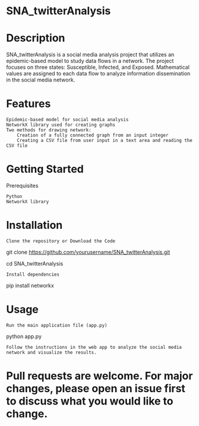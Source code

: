 # SNA_twitterAnalysis


# Description

SNA_twitterAnalysis is a social media analysis project that utilizes an epidemic-based model to study data flows in a network. The project focuses on three states: Susceptible, Infected, and Exposed. Mathematical values are assigned to each data flow to analyze information dissemination in the social media network.

# Features

    Epidemic-based model for social media analysis
    NetworkX library used for creating graphs
    Two methods for drawing network:
        Creation of a fully connected graph from an input integer
        Creating a CSV file from user input in a text area and reading the CSV file

# Getting Started
Prerequisites

    Python 
    NetworkX library
    
# Installation

    Clone the repository or Download the Code

git clone https://github.com/yourusername/SNA_twitterAnalysis.git

cd SNA_twitterAnalysis

    Install dependencies

pip install networkx

# Usage

    Run the main application file (app.py)


python app.py

    Follow the instructions in the web app to analyze the social media network and visualize the results.


# Pull requests are welcome. For major changes, please open an issue first to discuss what you would like to change.

